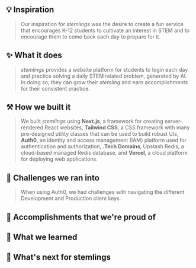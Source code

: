 ## 💡 Inspiration
> Our inspiration for *stemlings* was the desire to create a fun service that encourages K-12 students to cultivate an interest in STEM and to encourage them to come back each day to prepare for it.

## ✨ What it does
> *stemlings* provides a website platform for students to login each day and practice solving a daily STEM related problem, generated by AI. In doing so, they can grow their *stemling* and earn accomplishments for their consistent practice.

## ⚒️ How we built it
> We built *stemlings* using **Next.js**, a framework for creating server-rendered React websites, **Tailwind CSS**, a CSS framework with many pre-designed utility classes that can be used to build robust UIs, **Auth0**, an identity and access management (IAM) platform used for authentication and authorization, **.Tech Domains**, Upstash Redis, a cloud-based managed Redis database, and **Vercel**, a cloud platform for deploying web applications.

## 💢 Challenges we ran into
> When using Auth0, we had challenges with navigating the different Development and Production client keys.

## 🥂 Accomplishments that we're proud of

## 🧠 What we learned

## 🔮 What's next for stemlings
